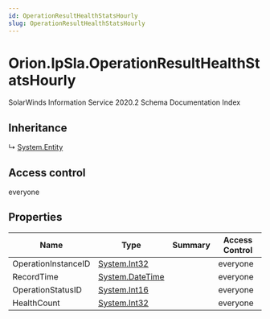 ```yaml
---
id: OperationResultHealthStatsHourly
slug: OperationResultHealthStatsHourly
---
```


# Orion.IpSla.OperationResultHealthStatsHourly

SolarWinds Information Service 2020.2 Schema Documentation Index

## Inheritance

↳ [System.Entity](./../System/Entity)

## Access control

everyone

## Properties

| Name | Type | Summary | Access Control |
| ------ | ------ | ------ | ------ |
| OperationInstanceID | [System.Int32](https://docs.microsoft.com/en-us/dotnet/api/system.int32) |  | everyone |
| RecordTime | [System.DateTime](https://docs.microsoft.com/en-us/dotnet/api/system.datetime) |  | everyone |
| OperationStatusID | [System.Int16](https://docs.microsoft.com/en-us/dotnet/api/system.int16) |  | everyone |
| HealthCount | [System.Int32](https://docs.microsoft.com/en-us/dotnet/api/system.int32) |  | everyone |

